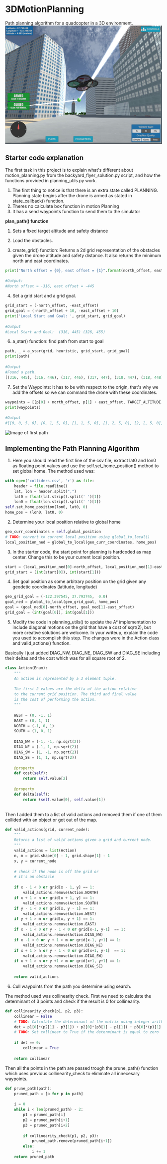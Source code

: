 # 3DMotionPlanning
Path planning algorithm for a quadcopter in a 3D environment.
![Image of drone flying](https://github.com/lorenzoajt/3DMotionPlanning/blob/master/misc/flying.png)

## Starter code explanation
The first task in this project is to explain what's different about motion_planning.py from the backyard_flyer_solution.py script, and how the functions provided in planning_utils.py work.

1. The first thing to notice is that there is an extra state called PLANNING. Planning state begins after the drone is armed as stated in state_callback() function.
2. Theres no calculate box function in motion Planning
3. It has a send waypoints function to send them to the simulator

**plan_path() function**

1. Sets a fixed target altitude and safety distance

2. Load the obstacles. 

3. create_grid() function: Returns a 2d grid representation of the obstacles given the drone altitude and safety distance. It also returns the minimum north  and east coordinates.
```python
print("North offset = {0}, east offset = {1}".format(north_offset, east_offset))

#Output:
#North offset = -316, east offset = -445

```

4. Set a grid start and a grid goal. 
````python
grid_start = (-north_offset, -east_offset)
grid_goal = (-north_offset + 10, -east_offset + 10)
print('Local Start and Goal: ', grid_start, grid_goal)

#Output
#Local Start and Goal:  (316, 445) (326, 455)
````

6. a_star() function: find path from start to goal
````python
path, _ = a_star(grid, heuristic, grid_start, grid_goal)
print(path)

#Output
#Found a path.
[(316, 445), (316, 446), (317, 446), (317, 447), (318, 447), (318, 448), (319, 448), (319, 449), (320, 449), (320, 450), (321, 450), (321, 451), (322, 451), (322, 452), (323, 452), (323, 453), (324, 453), (324, 454), (325, 454), (325, 455), (326, 455)]
````


7. Set the Waypoints: It has to be with respect to the origin, that's why we add the offsets so we can command the drone with these coordinates.
```python
waypoints = [[p[0] + north_offset, p[1] + east_offset, TARGET_ALTITUDE, 0] for p in path]
print(waypoints)

#Output
#[[0, 0, 5, 0], [0, 1, 5, 0], [1, 1, 5, 0], [1, 2, 5, 0], [2, 2, 5, 0], [2, 3, 5, 0], [3, 3, 5, 0], [3, 4, 5, 0], [4, 4, 5, 0], [4, 5, 5, 0], [5, 5, 5, 0], [5, 6, 5, 0], [6, 6, 5, 0], [6, 7, 5, 0], [7, 7, 5, 0], [7, 8, 5, 0], [8, 8, 5, 0], [8, 9, 5, 0], [9, 9, 5, 0], [9, 10, 5, 0], [10, 10, 5, 0]]
````

![Image of first path](https://github.com/lorenzoajt/3DMotionPlanning/blob/master/misc/first.png)

## Implementing the Path Planning Algorithm
1. Here you should read the first line of the csv file, extract lat0 and lon0 as floating point values and use the self.set_home_position() method to set global home. The method used was: 
```python
with open('colliders.csv', 'r') as file:
    header = file.readline()
    lat, lon = header.split(",")
    lat0 = float(lat.strip().split(' ')[1])
    lon0 = float(lon.strip().split(' ')[1])
self.set_home_position(lon0, lat0, 0)
home_pos = (lon0, lat0, 0)

```

2. Determine your local position relative to global home 
```python
geo_curr_coordinates = self.global_position
# TODO: convert to current local position using global_to_local()
local_position_ned = global_to_local(geo_curr_coordinates, home_pos)

````
3. In the starter code, the start point for planning is hardcoded as map center. Change this to be your current local position.

```python
start = (local_position_ned[0]-north_offset, local_position_ned[1]-east_offset)
grid_start = (int(start[0]), int(start[1]))
```

4. Set goal position as some arbitrary position on the grid given any geodetic coordinates (latitude, longitude)

```python
geo_grid_goal = (-122.397545, 37.793745,  0.0)
goal_ned = global_to_local(geo_grid_goal, home_pos)
goal = (goal_ned[0]-north_offset, goal_ned[1]-east_offset)
grid_goal = (int(goal[0]), int(goal[1]))
```

5. Modify the code in planning_utils() to update the A* implementation to include diagonal motions on the grid that have a cost of sqrt(2), but more creative solutions are welcome. In your writeup, explain the code you used to accomplish this step. The changes were in the Action class and valid_actions() function. 

Basically I just added DIAG_NW, DIAG_NE, DIAG_SW and DIAG_SE including their deltas and the cost which was for all square root of 2.
```python
class Action(Enum):
    """
    An action is represented by a 3 element tuple.

    The first 2 values are the delta of the action relative
    to the current grid position. The third and final value
    is the cost of performing the action.
    """

    WEST = (0, -1, 1)
    EAST = (0, 1, 1)
    NORTH = (-1, 0, 1)
    SOUTH = (1, 0, 1)

    DIAG_NW = (-1, -1, np.sqrt(2))
    DIAG_NE = (-1, 1, np.sqrt(2))
    DIAG_SW = (1, -1, np.sqrt(2))
    DIAG_SE = (1, 1, np.sqrt(2))

    @property
    def cost(self):
        return self.value[2]

    @property
    def delta(self):
        return (self.value[0], self.value[1])
	
````
Then I added them to a list of valid actions and removed them if one of them collided with an object or got out of the map. 

```python
def valid_actions(grid, current_node):
    """
    Returns a list of valid actions given a grid and current node.
    """
    valid_actions = list(Action)
    n, m = grid.shape[0] - 1, grid.shape[1] - 1
    x, y = current_node

    # check if the node is off the grid or
    # it's an obstacle

    if x - 1 < 0 or grid[x - 1, y] == 1:
        valid_actions.remove(Action.NORTH)
    if x + 1 > n or grid[x + 1, y] == 1:
        valid_actions.remove(Action.SOUTH)
    if y - 1 < 0 or grid[x, y - 1] == 1:
        valid_actions.remove(Action.WEST)
    if y + 1 > m or grid[x, y + 1] == 1:
        valid_actions.remove(Action.EAST)
    if x - 1 < 0 or y - 1 < 0 or grid[x-1, y-1]  == 1:
        valid_actions.remove(Action.DIAG_NW)
    if x -1 < 0 or y + 1 > m or grid[x-1, y+1] == 1:
        valid_actions.remove(Action.DIAG_NE)
    if x + 1 > n or y - 1 < 0 or grid[x+1, y-1]  == 1:
        valid_actions.remove(Action.DIAG_SW)
    if x + 1 > n or y +1 > m or grid[x+1, y+1] == 1:
        valid_actions.remove(Action.DIAG_SE)

    return valid_actions
```

6. Cull waypoints from the path you determine using search.

The method used was collinearity check.
First we need to calculate the determinant of 3 points and check if the result is 0 for collinearity.
```python
def collinearity_check(p1, p2, p3): 
    collinear = False
    # TODO: Calculate the determinant of the matrix using integer arithmetic 
    det = p1[0]*(p2[1] - p3[1]) + p2[0]*(p3[1] - p1[1]) + p3[0]*(p1[1] - p2[1])
    # TODO: Set collinear to True if the determinant is equal to zero
    
    if det == 0:
        collinear = True

    return collinear
```
Then all the points in the path are passed trough the prune_path() function which uses previous collinearity_check to eliminate all innecesary waypoints.

```python
def prune_path(path):
    pruned_path = [p for p in path]
    
    i = 0
    while i < len(pruned_path) - 2:
        p1 = pruned_path[i]
        p2 = pruned_path[i+1]
        p3 = pruned_path[i+2]
        
        if collinearity_check(p1, p2, p3):
            pruned_path.remove(pruned_path[i+1])
        else:
            i += 1
    return pruned_path
```










